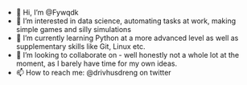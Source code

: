 - 👋 Hi, I’m @Fywqdk
- 👀 I’m interested in data science, automating tasks at work, making simple games and silly simulations
- 🌱 I’m currently learning Python at a more advanced level as well as supplementary skills like Git, Linux etc.
- 💞️ I’m looking to collaborate on - well honestly not a whole lot at the moment, as I barely have time for my own ideas.
- 📫 How to reach me:  @drivhusdreng on twitter


